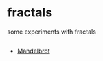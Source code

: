 # fractals
some experiments with fractals

<img a href="https://sonarcloud.io/api/project_badges/measure?project=mangobanaani_fractals&metric=bugs"></img>

<ul>
<li><a href="https://github.com/mangobanaani/fractals/tree/master/mandelbrot">Mandelbrot</a></li>
</ul>

